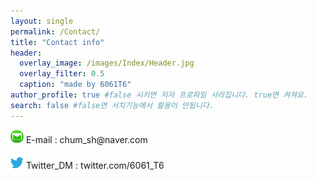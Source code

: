 ```yaml
---
layout: single
permalink: /Contact/
title: "Contact info"
header:
  overlay_image: /images/Index/Header.jpg
  overlay_filter: 0.5
  caption: "made by 6061T6"
author_profile: true #false 시키면 저자 프로파일 사라집니다. true면 켜져요.
search: false #false면 서치기능에서 활용이 안됩니다.
---
```

<img alt="Naver_Mail" src="/images/Contact/naver_mail.png" style="width:1.5em; border-radius:10px;"/> 
E-mail : chum_sh@naver.com<br><br>
<img alt="Twitter_DM" src="/images/Contact/Twitter.png" style="width:1.5em; border-radius:10px;"/> 
Twitter_DM : twitter.com/6061_T6<br><br>